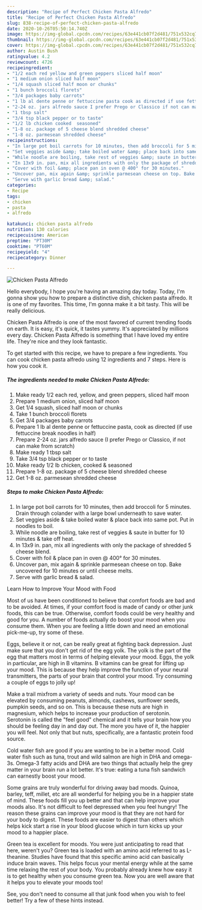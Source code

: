 ```yaml
---
description: "Recipe of Perfect Chicken Pasta Alfredo"
title: "Recipe of Perfect Chicken Pasta Alfredo"
slug: 838-recipe-of-perfect-chicken-pasta-alfredo
date: 2020-10-26T05:50:14.740Z
image: https://img-global.cpcdn.com/recipes/63e441cb07f2d481/751x532cq70/chicken-pasta-alfredo-recipe-main-photo.jpg
thumbnail: https://img-global.cpcdn.com/recipes/63e441cb07f2d481/751x532cq70/chicken-pasta-alfredo-recipe-main-photo.jpg
cover: https://img-global.cpcdn.com/recipes/63e441cb07f2d481/751x532cq70/chicken-pasta-alfredo-recipe-main-photo.jpg
author: Austin Bush
ratingvalue: 4.2
reviewcount: 4726
recipeingredient:
- "1/2 each red yellow and green peppers sliced half moon"
- "1 medium onion sliced half moon"
- "1/4 squash sliced half moon or chunks"
- "1 bunch broccoli florets"
- "3/4 packages baby carrots"
- "1 lb al dente penne or fettuccine pasta cook as directed if use fettuccine break noodles in half"
- "2-24 oz. jars alfredo sauce I prefer Prego or Classico if not can make from scratch"
- "1 tbsp salt"
- "3/4 tsp black pepper or to taste"
- "1/2 lb chicken cooked  seasoned"
- "1-8 oz. package of 5 cheese blend shredded cheese"
- "1-8 oz. parmesean shredded cheese"
recipeinstructions:
- "In large pot boil carrots for 10 minutes, then add broccoli for 5 minutes. Drain through colander with a large bowl underneath to save water."
- "Set veggies aside &amp; take boiled water &amp; place back into same pot. Put in noodles to boil."
- "While noodle are boiling, take rest of veggies &amp; saute in butter for 10 minutes &amp; take off heat."
- "In 13x9 in. pan, mix all ingredients with only the package of shredded 5 cheese blend."
- "Cover with foil &amp; place pan in oven @ 400° for 30 minutes."
- "Uncover pan, mix again &amp; sprinkle parmesean cheese on top. Bake uncovered for 10 minutes or until cheese melts."
- "Serve with garlic bread &amp; salad."
categories:
- Recipe
tags:
- chicken
- pasta
- alfredo

katakunci: chicken pasta alfredo 
nutrition: 130 calories
recipecuisine: American
preptime: "PT30M"
cooktime: "PT60M"
recipeyield: "4"
recipecategory: Dinner

---
```



![Chicken Pasta Alfredo](https://img-global.cpcdn.com/recipes/63e441cb07f2d481/751x532cq70/chicken-pasta-alfredo-recipe-main-photo.jpg)

Hello everybody, I hope you're having an amazing day today. Today, I'm gonna show you how to prepare a distinctive dish, chicken pasta alfredo. It is one of my favorites. This time, I'm gonna make it a bit tasty. This will be really delicious.



Chicken Pasta Alfredo is one of the most favored of current trending foods on earth. It is easy, it's quick, it tastes yummy. It's appreciated by millions every day. Chicken Pasta Alfredo is something that I have loved my entire life. They're nice and they look fantastic.


To get started with this recipe, we have to prepare a few ingredients. You can cook chicken pasta alfredo using 12 ingredients and 7 steps. Here is how you cook it.

<!--inarticleads1-->

##### The ingredients needed to make Chicken Pasta Alfredo:

1. Make ready 1/2 each red, yellow, and green peppers, sliced half moon
1. Prepare 1 medium onion, sliced half moon
1. Get 1/4 squash, sliced half moon or chunks
1. Take 1 bunch broccoli florets
1. Get 3/4 packages baby carrots
1. Prepare 1 lb al dente penne or fettuccine pasta, cook as directed (if use fettuccine break noodles in half)
1. Prepare 2-24 oz. jars alfredo sauce (I prefer Prego or Classico, if not can make from scratch)
1. Make ready 1 tbsp salt
1. Take 3/4 tsp black pepper or to taste
1. Make ready 1/2 lb chicken, cooked &amp; seasoned
1. Prepare 1-8 oz. package of 5 cheese blend shredded cheese
1. Get 1-8 oz. parmesean shredded cheese




<!--inarticleads2-->

##### Steps to make Chicken Pasta Alfredo:

1. In large pot boil carrots for 10 minutes, then add broccoli for 5 minutes. Drain through colander with a large bowl underneath to save water.
1. Set veggies aside &amp; take boiled water &amp; place back into same pot. Put in noodles to boil.
1. While noodle are boiling, take rest of veggies &amp; saute in butter for 10 minutes &amp; take off heat.
1. In 13x9 in. pan, mix all ingredients with only the package of shredded 5 cheese blend.
1. Cover with foil &amp; place pan in oven @ 400° for 30 minutes.
1. Uncover pan, mix again &amp; sprinkle parmesean cheese on top. Bake uncovered for 10 minutes or until cheese melts.
1. Serve with garlic bread &amp; salad.




Learn How to Improve Your Mood with Food


Most of us have been conditioned to believe that comfort foods are bad and to be avoided. At times, if your comfort food is made of candy or other junk foods, this can be true. Otherwise, comfort foods could be very healthy and good for you. A number of foods actually do boost your mood when you consume them. When you are feeling a little down and need an emotional pick-me-up, try some of these.

Eggs, believe it or not, can be really great at fighting back depression. Just make sure that you don't get rid of the egg yolk. The yolk is the part of the egg that matters most in terms of helping elevate your mood. Eggs, the yolk in particular, are high in B vitamins. B vitamins can be great for lifting up your mood. This is because they help improve the function of your neural transmitters, the parts of your brain that control your mood. Try consuming a couple of eggs to jolly up!

Make a trail mixfrom a variety of seeds and nuts. Your mood can be elevated by consuming peanuts, almonds, cashews, sunflower seeds, pumpkin seeds, and so on. This is because these nuts are high in magnesium, which helps to increase your production of serotonin. Serotonin is called the "feel good" chemical and it tells your brain how you should be feeling day in and day out. The more you have of it, the happier you will feel. Not only that but nuts, specifically, are a fantastic protein food source.

Cold water fish are good if you are wanting to be in a better mood. Cold water fish such as tuna, trout and wild salmon are high in DHA and omega-3s. Omega-3 fatty acids and DHA are two things that actually help the grey matter in your brain run a lot better. It's true: eating a tuna fish sandwich can earnestly boost your mood. 

Some grains are truly wonderful for driving away bad moods. Quinoa, barley, teff, millet, etc are all wonderful for helping you be in a happier state of mind. These foods fill you up better and that can help improve your moods also. It's not difficult to feel depressed when you feel hungry! The reason these grains can improve your mood is that they are not hard for your body to digest. These foods are easier to digest than others which helps kick start a rise in your blood glucose which in turn kicks up your mood to a happier place.

Green tea is excellent for moods. You were just anticipating to read that here, weren't you? Green tea is loaded with an amino acid referred to as L-theanine. Studies have found that this specific amino acid can basically induce brain waves. This helps focus your mental energy while at the same time relaxing the rest of your body. You probably already knew how easy it is to get healthy when you consume green tea. Now you are well aware that it helps you to elevate your moods too!

See, you don't need to consume all that junk food when you wish to feel better! Try  a few  of  these  hints  instead.

